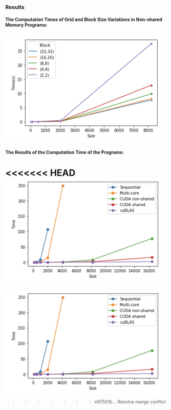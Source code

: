 ### Results
#### The Computation Times of Grid and Block Size Variations in Non-shared Memory Programs:
![Image of The Results of Computation Time of Grid and Block Size Variations in Non-shared Memory Programs](https://github.com/lowellhs/PromPal/blob/master/PR3/Topik_2/result/vogb_res.png)
<br>
#### The Results of the Computation Time of the Programs:
<<<<<<< HEAD
![Image of Computation Time of the Program](https://github.com/lowellhs/PromPal/blob/master/PR3/Topik_2/result/prog_res.jpg)
=======
![Image of Computation Time of the Program](https://github.com/lowellhs/PromPal/blob/master/PR3/Topik_2/result/prog_res.jpg)
>>>>>>> e97501b... Resolve merge conflict
